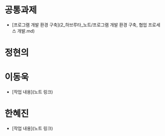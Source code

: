 # 공통과제
- [프로그램 개발 환경 구축](2_하브루타_노트/프로그램 개발 환경 구축, 협업 프로세스 개발.md)

# 정현의

# 이동욱
- [작업 내용](노트 링크)

# 한혜진
- [작업 내용](노트 링크)
